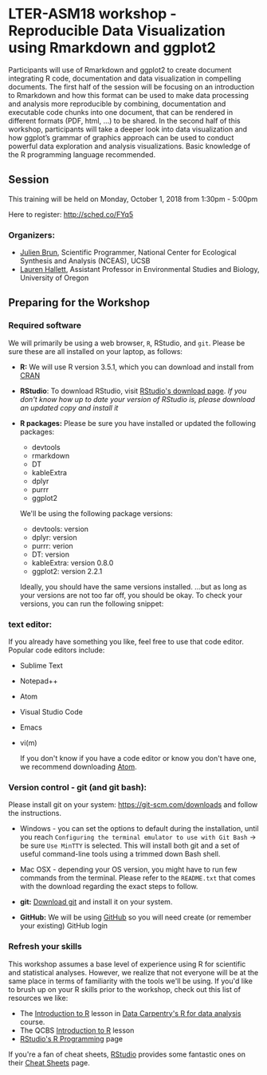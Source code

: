 # LTER-ASM18 workshop -  Reproducible Data Visualization using Rmarkdown and ggplot2

Participants will use of Rmarkdown and ggplot2 to create document integrating R code, documentation and data visualization in compelling documents. The first half of the session will be focusing on an introduction to Rmarkdown and how this format can be used to make data processing and analysis more reproducible by combining, documentation and executable code chunks into one document, that can be rendered in different formats (PDF, html, …) to be shared. In the second half of this workshop, participants will take a deeper look into data visualization and how ggplot’s grammar of graphics approach can be used to conduct powerful data exploration and analysis visualizations. Basic knowledge of the R programming language recommended.

## Session

This training will be held on Monday, October 1, 2018 from 1:30pm - 5:00pm

Here to register: http://sched.co/FYq5

### Organizers:

- [Julien Brun](http://brunj7.github.io/about/), Scientific Programmer, National Center for Ecological Synthesis and Analysis (NCEAS), UCSB
- [Lauren Hallett](https://laurenmh.github.io/), Assistant Professor in Environmental Studies and Biology, University of Oregon


## Preparing for the Workshop

### Required software

We will primarily be using a web browser, `R`, RStudio, and `git`. Please be sure these are all installed on your laptop, as follows:

- **R:** We will use R version 3.5.1, which you can download and install from [CRAN](https://cran.rstudio.com)

- **RStudio**: To download RStudio, visit [RStudio's download page](https://www.rstudio.com/products/rstudio/download/).
  *If you don't know how up to date your version of RStudio is, please download an updated copy and install it*
    
- **R packages:** Please be sure you have installed or updated the following packages:

    - devtools
    - rmarkdown
    - DT
    - kableExtra
    - dplyr
    - purrr
    - ggplot2
    
    We'll be using the following package versions:
    
    - devtools: version 
    - dplyr: version 
    - purrr: verion
    - DT: version 
    - kableExtra: version 0.8.0
    - ggplot2: version 2.2.1
    
    Ideally, you should have the same versions installed. ...but as long as your versions are not too far off, you should be okay. To check your versions, you can run the following snippet:
  
### text editor:

If you already have something you like, feel free to use that code editor. Popular code editors include:
    
- Sublime Text
- Notepad++
- Atom
- Visual Studio Code
- Emacs
- vi(m)
        
    If you don't know if you have a code editor or know you don't have one, we recommend downloading [Atom](https://atom.io).

### Version control - git (and git bash): 

Please install git on your system: https://git-scm.com/downloads and follow the instructions. 

- Windows - you can set the options to default during the installation, until you reach `Configuring the terminal emulator to use with Git Bash` -> be sure `Use MinTTY` is selected.  This will install both git and a set of useful command-line tools using a trimmed down Bash shell.  
- Mac OSX - depending your OS version, you might have to run few commands from the terminal. Please refer to the `README.txt` that comes with the download regarding the exact steps to follow.

- **git:** [Download git](https://git-scm.com/downloads) and install it on your system.
- **GitHub:** We will be using [GitHub](https://github.com) so you will need create (or remember your existing) GitHub login

### Refresh your skills

This workshop assumes a base level of experience using R for scientific and statistical analyses.
However, we realize that not everyone will be at the same place in terms of familiarity with the tools we'll be using.
If you'd like to brush up on your R skills prior to the workshop, check out this list of resources we like:

- The [Introduction to R](http://www.datacarpentry.org/R-ecology-lesson/01-intro-to-r.html) lesson in [Data Carpentry's R for data analysis](http://www.datacarpentry.org/R-ecology-lesson/) course.
- The QCBS [Introduction to R](https://qcbs.ca/wiki/r) lesson
- [RStudio's R Programming](https://www.rstudio.com/online-learning/) page

If you're a fan of cheat sheets, [RStudio](https://www.rstudio.com) provides some fantastic ones on their [Cheat Sheets](https://www.rstudio.com/resources/cheatsheets/) page.
